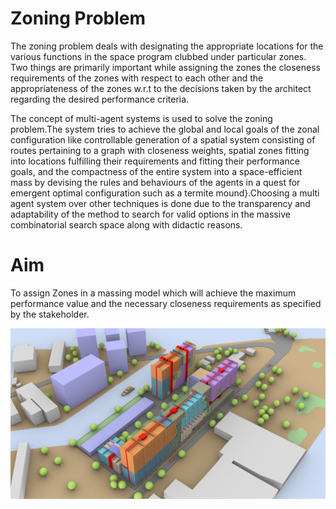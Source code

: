 # Zoning Problem

The zoning problem deals with designating the appropriate locations for the various functions in the space program clubbed under particular zones. Two things are primarily important while assigning the zones the closeness requirements of the zones with respect to each other and the appropriateness of the zones w.r.t to the decisions taken by the architect regarding the desired performance criteria. 

The concept of multi-agent systems is used to solve the zoning problem.The system tries to achieve the global and local goals of the zonal configuration like controllable generation of a spatial system consisting of routes pertaining to a graph with closeness weights, spatial zones fitting into locations fulfilling their requirements and fitting their performance goals, and the compactness of the entire system into a space-efficient mass by devising the rules and behaviours of the agents in a quest for emergent optimal configuration such as a termite mound}.Choosing a multi agent system over other techniques is done due to the transparency and adaptability of the method to search for valid options in the massive combinatorial search space along with didactic reasons.

# Aim
To assign Zones in a massing model which will achieve the maximum performance value and the necessary closeness requirements as specified by the stakeholder.

![Key Image Unit Assignment](https://github.com/adityasoman/GEN-ARCH/blob/main/03.Unit_assignment_problem/Category_one/Frame_L00041.bmp)



